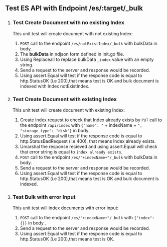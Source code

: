 ## Test ES API with Endpoint /es/:target/_bulk

1. ### Test Create Document with no existing Index
    This unit test will create document with not existing Index:
    1. `POST` call to the endpoint `/es/notExistIndex/_bulk` with bulkData in body.
    2. The **bulkData** in ndjson form defined in init.go file.
    3. Using Replaceall to replace bulkData `_index` value with an empty string. 
    4. Send a request to the server and response would be recorded.
    5. Using assert.Equal will test if the response code is equal to http.StatusOK (i.e 200),that means test is OK and bulk document is indexed with Index notExistIndex.

2. ### Test Create Document with existing Index
    This unit test will create document with existing Index:
    1. Create Index request to check that Index already exists by `PUT` call to the endpoint `/api/index` with `{"name": "` + indexName + `", "storage_type": "disk"}` in  body.
    2. Using assert.Equal will test if the response code is equal to http.StatusBadRequest (i.e 400), that means Index already exists.
    3. Umarshal the response recieved and using assert.Equal will check that error string is equal to `index already exists`.
    4. `POST` call to the endpoint `/es/"+indexName+"/_bulk` with bulkData in body.
    5. Send a request to the server and response would be recorded.
    6.  Using assert.Equal will test if the response code is equal to http.StatusOK (i.e 200),that means test is OK and bulk document is indexed.

3. ### Test Bulk with error Input
   This unit test will index documents with error input:
   1. `POST` call to the endpoint `/es/"+indexName+"/_bulk` with `{"index": {}}` in body .
   2. Send a request to the server and response would be recorded.
   3. Using assert.Equal will test if the response code is equal to http.StatusOK (i.e 200),that means test is OK.  
